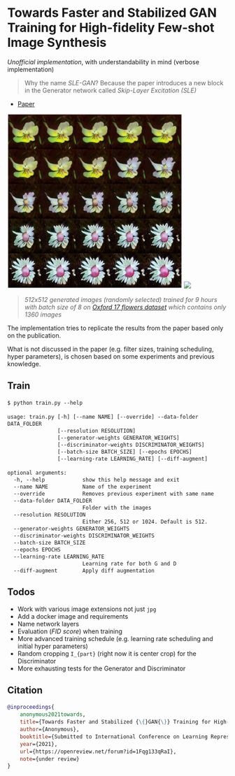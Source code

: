 # Towards Faster and Stabilized GAN Training for High-fidelity Few-shot Image Synthesis

*Unofficial implementation*, with understandability in mind (verbose implementation)

> Why the name *SLE-GAN*? Because the paper introduces a new block in the Generator network called *Skip-Layer Excitation (SLE)*

- [Paper](https://openreview.net/forum?id=1Fqg133qRaI)

<img src="art/flower_interpolation_512.png" width="400"></a> <img src="art/generated_flowers_512.png" width="400"></a>

> *512x512 generated images (randomly selected) trained for 9 hours with batch size of 8 on [Oxford 17 flowers dataset](https://www.robots.ox.ac.uk/~vgg/data/flowers/17/index.html)
which contains only 1360 images*

The implementation tries to replicate the results from the paper based only on the publication.

What is not discussed in the paper (e.g. filter sizes, training scheduling, hyper parameters), is chosen based on some
experiments and previous knowledge.

## Train

```
$ python train.py --help

usage: train.py [-h] [--name NAME] [--override] --data-folder DATA_FOLDER
                [--resolution RESOLUTION]
                [--generator-weights GENERATOR_WEIGHTS]
                [--discriminator-weights DISCRIMINATOR_WEIGHTS]
                [--batch-size BATCH_SIZE] [--epochs EPOCHS]
                [--learning-rate LEARNING_RATE] [--diff-augment]

optional arguments:
  -h, --help            show this help message and exit
  --name NAME           Name of the experiment
  --override            Removes previous experiment with same name
  --data-folder DATA_FOLDER
                        Folder with the images
  --resolution RESOLUTION
                        Either 256, 512 or 1024. Default is 512.
  --generator-weights GENERATOR_WEIGHTS
  --discriminator-weights DISCRIMINATOR_WEIGHTS
  --batch-size BATCH_SIZE
  --epochs EPOCHS
  --learning-rate LEARNING_RATE
                        Learning rate for both G and D
  --diff-augment        Apply diff augmentation
```

## Todos

- Work with various image extensions not just `jpg`
- Add a docker image and requirements
- Name network layers
- Evaluation (*FID score*) when training
- More advanced training schedule (e.g. learning rate scheduling and initial hyper parameters)
- Random cropping `I_{part}` (right now it is center crop) for the Discriminator
- More exhausting tests for the Generator and Discriminator

## Citation

```bibtex
@inproceedings{
    anonymous2021towards,
    title={Towards Faster and Stabilized {\{}GAN{\}} Training for High-fidelity Few-shot Image Synthesis},
    author={Anonymous},
    booktitle={Submitted to International Conference on Learning Representations},
    year={2021},
    url={https://openreview.net/forum?id=1Fqg133qRaI},
    note={under review}
}
```
